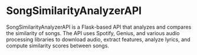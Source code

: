 # SongSimilarityAnalyzerAPI
SongSimilarityAnalyzerAPI is a Flask-based API that analyzes and compares the similarity of songs. The API uses Spotify, Genius, and various audio processing libraries to download audio, extract features, analyze lyrics, and compute similarity scores between songs. 
